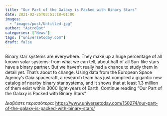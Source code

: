 ```yaml
---
title: "Our Part of the Galaxy is Packed with Binary Stars"
date: 2021-02-25T03:51:18+01:00
images:
  - "images/post/Untitled.jpg"
author: "AstroBot"
categories: ["News"]
tags: ["universetoday.com"]
draft: false
---
```


Binary star systems are everywhere. They make up a huge percentage of all known solar systems: from what we can tell, about half of all Sun-like stars have a binary partner. But we haven’t really had a chance to study them in detail yet. That’s about to change. Using data from the European Space Agency’s Gaia spacecraft, a research team has just compiled a gigantic new catalog of nearby binary star systems, and it shows that at least 1.3 million of them exist within 3000 light-years of Earth. Continue reading “Our Part of the Galaxy is Packed with Binary Stars” 

Διαβάστε περισσότερα: https://www.universetoday.com/150274/our-part-of-the-galaxy-is-packed-with-binary-stars/
